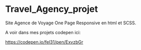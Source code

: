 # Travel_Agency_projet
Site Agence de Voyage One Page Responsive en html et SCSS.

A voir dans mes projets codepen ici: 

https://codepen.io/fel31/pen/ExvzbGr

